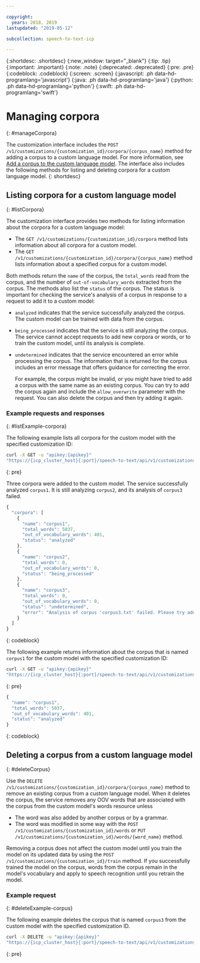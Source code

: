 ```yaml
---

copyright:
  years: 2018, 2019
lastupdated: "2019-05-12"

subcollection: speech-to-text-icp

---
```


{:shortdesc: .shortdesc}
{:new_window: target="_blank"}
{:tip: .tip}
{:important: .important}
{:note: .note}
{:deprecated: .deprecated}
{:pre: .pre}
{:codeblock: .codeblock}
{:screen: .screen}
{:javascript: .ph data-hd-programlang='javascript'}
{:java: .ph data-hd-programlang='java'}
{:python: .ph data-hd-programlang='python'}
{:swift: .ph data-hd-programlang='swift'}

# Managing corpora
{: #manageCorpora}

The customization interface includes the `POST /v1/customizations/{customization_id}/corpora/{corpus_name}` method for adding a corpus to a custom language model. For more information, see [Add a corpus to the custom language model](/docs/services/speech-to-text-icp?topic=speech-to-text-icp-languageCreate#addCorpus). The interface also includes the following methods for listing and deleting corpora for a custom language model.
{: shortdesc}

## Listing corpora for a custom language model
{: #listCorpora}

The customization interface provides two methods for listing information about the corpora for a custom language model:

-   The `GET /v1/customizations/{customization_id}/corpora` method lists information about all corpora for a custom model.
-   The `GET /v1/customizations/{customization_id}/corpora/{corpus_name}` method lists information about a specified corpus for a custom model.

Both methods return the `name` of the corpus, the `total_words` read from the corpus, and the number of `out-of-vocabulary_words` extracted from the corpus. The methods also list the `status` of the corpus. The status is important for checking the service's analysis of a corpus in response to a request to add it to a custom model:

-   `analyzed` indicates that the service successfully analyzed the corpus. The custom model can be trained with data from the corpus.
-   `being_processed` indicates that the service is still analyzing the corpus. The service cannot accept requests to add new corpora or words, or to train the custom model, until its analysis is complete.
-   `undetermined` indicates that the service encountered an error while processing the corpus. The information that is returned for the corpus includes an error message that offers guidance for correcting the error.

    For example, the corpus might be invalid, or you might have tried to add a corpus with the same name as an existing corpus. You can try to add the corpus again and include the `allow_overwrite` parameter with the request. You can also delete the corpus and then try adding it again.

### Example requests and responses
{: #listExample-corpora}

The following example lists all corpora for the custom model with the specified customization ID:

```bash
curl -X GET -u "apikey:{apikey}"
"https://{icp_cluster_host}{:port}/speech-to-text/api/v1/customizations/{customization_id}/corpora"
```
{: pre}

Three corpora were added to the custom model. The service successfully analyzed `corpus1`. It is still analyzing `corpus2`, and its analysis of `corpus3` failed.

```javascript
{
  "corpora": [
    {
      "name": "corpus1",
      "total_words": 5037,
      "out_of_vocabulary_words": 401,
      "status": "analyzed"
    },
    {
      "name": "corpus2",
      "total_words": 0,
      "out_of_vocabulary_words": 0,
      "status": "being_processed"
    },
    {
      "name": "corpus3",
      "total_words": 0,
      "out_of_vocabulary_words": 0,
      "status": "undetermined",
      "error": "Analysis of corpus 'corpus3.txt' failed. Please try adding the corpus again by setting the 'allow_overwrite' flag to 'true'."
    }
  ]
}
```
{: codeblock}

The following example returns information about the corpus that is named `corpus1` for the custom model with the specified customization ID:

```bash
curl -X GET -u "apikey:{apikey}"
"https://{icp_cluster_host}{:port}/speech-to-text/api/v1/customizations/{customization_id}/corpora/corpus1"
```
{: pre}

```javascript
{
  "name": "corpus1",
  "total_words": 5037,
  "out_of_vocabulary_words": 401,
  "status": "analyzed"
}
```
{: codeblock}

## Deleting a corpus from a custom language model
{: #deleteCorpus}

Use the `DELETE /v1/customizations/{customization_id}/corpora/{corpus_name}` method to remove an existing corpus from a custom language model. When it deletes the corpus, the service removes any OOV words that are associated with the corpus from the custom model's words resource unless

-   The word was also added by another corpus or by a grammar.
-   The word was modified in some way with the `POST /v1/customizations/{customization_id}/words` or `PUT /v1/customizations/{customization_id}/words/{word_name}` method.

Removing a corpus does not affect the custom model until you train the model on its updated data by using the `POST /v1/customizations/{customization_id}/train` method. If you successfully trained the model on the corpus, words from the corpus remain in the model's vocabulary and apply to speech recognition until you retrain the model.

### Example request
{: #deleteExample-corpus}

The following example deletes the corpus that is named `corpus3` from the custom model with the specified customization ID.

```bash
curl -X DELETE -u "apikey:{apikey}"
"https://{icp_cluster_host}{:port}/speech-to-text/api/v1/customizations/{customization_id}/corpora/corpus3"
```
{: pre}
